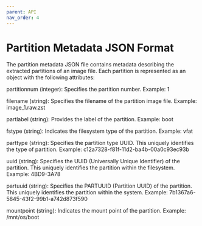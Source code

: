 ```yaml
---
parent: API
nav_order: 4
---
```


# Partition Metadata JSON Format

The partition metadata JSON file contains metadata describing the extracted partitions 
of an image file. Each partition is represented as an object with the following
attributes:

partitionnum (integer):
Specifies the partition number.
Example: 1 

filename (string):
Specifies the filename of the partition image file.
Example: image_1.raw.zst

partlabel (string):
Provides the label of the partition.
Example: boot

fstype (string):
Indicates the filesystem type of the partition.
Example: vfat

parttype (string):
Specifies the partition type UUID. This uniquely identifies the type of partition.
Example: c12a7328-f81f-11d2-ba4b-00a0c93ec93b

uuid (string):
Specifies the UUID (Universally Unique Identifier) of the partition. This uniquely
identifies the partition within the filesystem.
Example: 4BD9-3A78

partuuid (string):
Specifies the PARTUUID (Partition UUID) of the partition. This uniquely identifies 
the partition within the system.
Example: 7b1367a6-5845-43f2-99b1-a742d873f590

mountpoint (string):
Indicates the mount point of the partition. 
Example: /mnt/os/boot